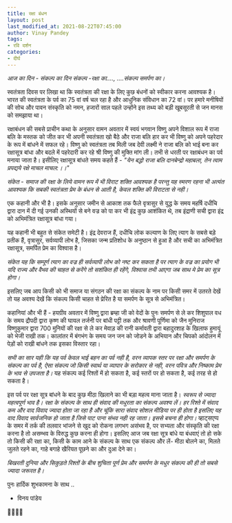 ```yaml
---
title: रक्षा बंधन
layout: post
last_modified_at: 2021-08-22T07:45:00
author: Vinay Pandey
tags:
- रवि दर्शन
categories:
- दीर्घ
---
```

*आज का दिन - संकल्प का दिन*
    *संकल्प -रक्षा का....,*
         *....संकल्प समर्पण का।*

स्वतंत्रता दिवस पर लिखा था कि स्वतंत्रता की रक्षा के लिए कुछ बंधनों को स्वीकार करना आवश्यक है। भारत की स्वतंत्रता के पर्व का 75 वां वर्ष चल रहा है और आधुनिक संविधान का 72 वां। पर हमारे मनीषियों की सोच और पावन संस्कृति को नमन, हजारों साल पहले उन्होंने इस तथ्य को बड़ी खूबसूरती से जन मानस को समझाया था। 

रक्षाबंधन की सबसे प्राचीन कथा के अनुसार वामन अवतार में स्वयं भगवान विष्णु अपने विशाल रूप में राजा बलि के मस्तक को जीत कर भी अपनी स्वतंत्रता खो बैठे और राजा बलि हार कर भी विष्णु को अपने पहरेदार के रूप में बांधने में सफल रहे। विष्णु को स्वतंत्रता तब मिली जब देवी लक्ष्मी ने राजा बलि को भाई बना कर रक्षासूत्र बांधा और बदले में पहरेदारी कर रहे श्री विष्णु की मुक्ति मांग ली। तभी से धरती पर रक्षाबंधन का पर्व मनाया जाता है। इसीलिए रक्षासूत्र बांधते समय कहते हैं -
_"येन बद्धो राजा बलि दानबेन्द्रो महाबला,_
 _तेन त्वाम प्रपद्यये रक्षे माचल माचल:।।"_ 
 
*संकेत - समाज की रक्षा के लिये वामन रूप में भी विराट शक्ति आवश्यक है परन्तु यह स्मरण रहना भी अत्यंत आवश्यक कि सबकी स्वतंत्रता प्रेम के बंधन से आती है, केवल शक्ति की विराटता से नही।*

एक कहानी और भी है। इसके अनुसार जमीन से आकाश तक फैले वृत्रासुर से युद्ध के समय महर्षि दधीचि द्वारा दान में दी गई उनकी अस्थियों से बने वज्र को पा कर भी इंद्र कुछ आशंकित थे, तब इंद्राणी सची द्वारा इंद्र को अभिमंत्रित रक्षासूत्र बांधा गया।

यह कहानी भी बहुत से संकेत समेटी है। इंद्र देवराज हैं, दधीचि लोक कल्याण के लिए त्याग के सबसे बड़े प्रतीक हैं, वृत्रासुर, सर्वव्यापी लोभ है, जिसका जन्म प्रतिशोध के अनुष्ठान से हुआ है और सची का अभिमंत्रित रक्षासूत्र, समर्पित प्रेम का विश्वास है।  

*संकेत यह कि सम्पूर्ण त्याग का वज्र ही सर्वव्यापी लोभ को नष्ट कर सकता है पर त्याग के वज्र का प्रयोग भी यदि राज्य और वैभव की चाहत से करेंगे तो सशंकित ही रहेंगे, विश्वास तभी आएगा जब साथ मे प्रेम का सूत्र होगा।*

इसलिए जब आप किसी को भी समाज या संगठन की रक्षा का संकल्प के नाम पर किसी समर में उतरते देखें तो यह अवश्य देखें कि संकल्प किसी चाहत से प्रेरित है या समर्पण के सूत्र से अभिमंत्रित।

कहानियां और भी हैं -  हयग्रीव अवतार में विष्णु द्वारा ब्रम्हा जी को वेदों के पुनः समर्पण से ले कर शिशुपाल वध के समय द्रौपदी द्वारा कृष्ण की घायल तर्जनी पर बांधी पट्टी तक और श्रावणी पूर्णिमा को जैन मुनिराज विष्णुकुमार द्वारा 700 मुनियों की रक्षा से ले कर मेवाड़ की रानी कर्मावती द्वारा बहादुरशाह के खिलाफ हुमायूं को भेजी राखी तक। कालांतर में बंगभंग के समय जन जन को जोडने के अभियान और चिपको आंदोलन में पेड़ों को राखी बांधने तक इसका विस्तार रहा। 

*सभी का सार यही कि यह पर्व केवल भाई बहन का पर्व नही है, वरन व्यापक स्तर पर रक्षा और समर्पण के संकल्प का पर्व है, ऐसा संकल्प जो किसी स्वार्थ या व्यापार के सरोकार से नही, वरन पवित्र और निष्काम प्रेम के भाव से उपजता है।* यह संकल्प कई रिश्तों में हो सकता है, कई स्तरों पर हो सकता है, कई तरह से हो सकता है।

इस पर्व पर रक्षा सूत्र बांधने के बाद कुछ मीठा खिलाने का भी बड़ा महत्व माना जाता है। *स्वरूप से ज्यादा महत्वपूर्ण भाव है। रक्षा के संकल्प के साथ ही संवाद की मधुरता का संकल्प अवश्य लें। हर रिश्ते में संवाद कम और वाद विवाद ज्यादा होता जा रहा है और चूंकि सारा संवाद सोशल मीडिया पर ही होता है इसलिए यह वाद विवाद सार्वजनिक हो जाता है जिसे पाट पाना संभव नही रह जाता। इससे बचना ही होगा।* व्हाट्सएप्प के समर में तर्क की तलवार भांजने से खुद को रोकना लगभग असंभव है, पर सभ्यता और संस्कृति की रक्षा करना है तो असम्भव के विरुद्ध कुछ करना ही होगा। इसलिए आज जब रक्षा सूत्र बांधे या बंधवाएं तो हो सके तो किसी की रक्षा का, किसी के काम आने के संकल्प के साथ एक संकल्प और लें- मीठा बोलने का, मिलते जुलते रहने का, गाहे बगाहे खैरियत पूछने का और दुआ देने का।

*बिखरती दुनिया और सिकुड़ते रिश्तों के बीच शुचिता पूर्ण प्रेम और समर्पण के मधुर संकल्प की ही तो सबसे ज्यादा जरूरत है।*

पुनः हार्दिक शुभकामना के साथ ..

- विनय पांडेय 

🙏🌷🌷🙏


